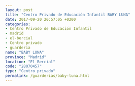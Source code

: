 ```yaml
---
layout: post
title: "Centro Privado de Educación Infantil BABY LUNA"
date: 2017-09-20 20:57:05 +0200
categories:
- Centro Privado de Educación Infantil
- madrid
- el-bercial
- Centro privado
- guarderia
name: "BABY LUNA"
province: "Madrid"
location: "El Bercial"
code: "28070457"
type: "Centro privado"
permalink: /guarderias/baby-luna.html
---
```

